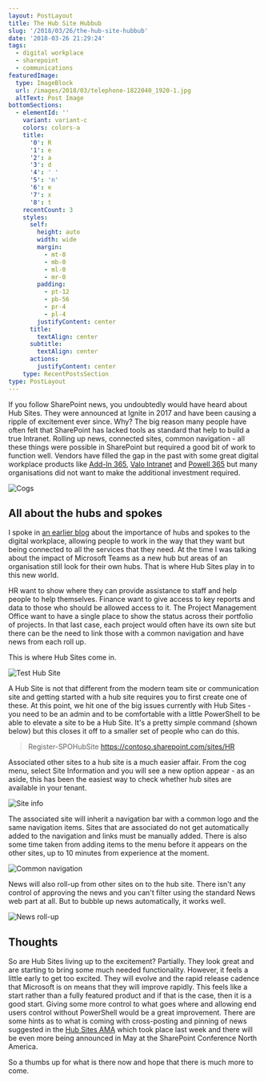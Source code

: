 ```yaml
---
layout: PostLayout
title: The Hub Site Hubbub
slug: '/2018/03/26/the-hub-site-hubbub'
date: '2018-03-26 21:29:24'
tags:
  - digital workplace
  - sharepoint
  - communications
featuredImage:
  type: ImageBlock
  url: /images/2018/03/telephone-1822040_1920-1.jpg
  altText: Post Image
bottomSections:
  - elementId: ''
    variant: variant-c
    colors: colors-a
    title:
      '0': R
      '1': e
      '2': a
      '3': d
      '4': ' '
      '5': 'n'
      '6': e
      '7': x
      '8': t
    recentCount: 3
    styles:
      self:
        height: auto
        width: wide
        margin:
          - mt-0
          - mb-0
          - ml-0
          - mr-0
        padding:
          - pt-12
          - pb-56
          - pr-4
          - pl-4
        justifyContent: center
      title:
        textAlign: center
      subtitle:
        textAlign: center
      actions:
        justifyContent: center
    type: RecentPostsSection
type: PostLayout
---
```


If you follow SharePoint news, you undoubtedly would have heard about Hub Sites. They were announced at Ignite in 2017 and have been causing a ripple of excitement ever since. Why? The big reason many people have often felt that SharePoint has lacked tools as standard that help to build a true Intranet. Rolling up news, connected sites, common navigation - all these things were possible in SharePoint but required a good bit of work to function well. Vendors have filled the gap in the past with some great digital workplace products like [Add-In 365](https://www.addin365.com/), [Valo Intranet](https://www.valointranet.com/) and [Powell 365](https://www.powell-365.com/en/) but many organisations did not want to make the additional investment required.

![Cogs](/images/2017/03/cogs.jpg)

## All about the hubs and spokes

I spoke in [an earlier blog](https://www.mcd79.com/here-is-why-microsoft-teams-is-vital-to-cut-down-a-cacophony-of-collaboration-tools-2/) about the importance of hubs and spokes to the digital workplace, allowing people to work in the way that they want but being connected to all the services that they need. At the time I was talking about the impact of Microsoft Teams as a new hub but areas of an organisation still look for their own hubs. That is where Hub Sites play in to this new world.

HR want to show where they can provide assistance to staff and help people to help themselves. Finance want to give access to key reports and data to those who should be allowed access to it. The Project Management Office want to have a single place to show the status across their portfolio of projects. In that last case, each project would often have its own site but there can be the need to link those with a common navigation and have news from each roll up.

This is where Hub Sites come in.

![Test Hub Site](018/03/Test-Hub-Site-1.PNG)

A Hub Site is not that different from the modern team site or communication site and getting started with a hub site requires you to first create one of these. At this point, we hit one of the big issues currently with Hub Sites - you need to be an admin and to be comfortable with a little PowerShell to be able to elevate a site to be a Hub Site. It's a pretty simple command (shown below) but this closes it off to a smaller set of people who can do this.

> Register-SPOHubSite https://contoso.sharepoint.com/sites/HR

Associated other sites to a hub site is a much easier affair. From the cog menu, select Site Information and you will see a new option appear - as an aside, this has been the easiest way to check whether hub sites are available in your tenant.

![Site info](ite-info.PNG)

The associated site will inherit a navigation bar with a common logo and the same navigation items. Sites that are associated do not get automatically added to the navigation and links must be manually added. There is also some time taken from adding items to the menu before it appears on the other sites, up to 10 minutes from experience at the moment.

![Common navigation](ommon-navigation-1.PNG)

News will also roll-up from other sites on to the hub site. There isn't any control of approving the news and you can't filter using the standard News web part at all. But to bubble up news automatically, it works well.

![News roll-up](-up.PNG)

## Thoughts

So are Hub Sites living up to the excitement? Partially. They look great and are starting to bring some much needed functionality. However, it feels a little early to get too excited. They will evolve and the rapid release cadence that Microsoft is on means that they will improve rapidly. This feels like a start rather than a fully featured product and if that is the case, then it is a good start. Giving some more control to what goes where and allowing end users control without PowerShell would be a great improvement. There are some hints as to what is coming with cross-posting and pinning of news suggested in the [Hub Sites AMA](https://techcommunity.microsoft.com/t5/SharePoint-AMA/bd-p/SharePointAMA) which took place last week and there will be even more being announced in May at the SharePoint Conference North America.

So a thumbs up for what is there now and hope that there is much more to come.
